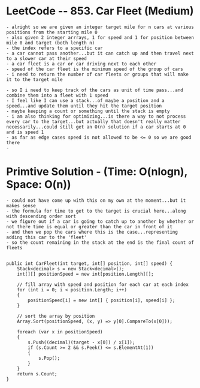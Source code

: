# LeetCode -- 853. Car Fleet (Medium)

    - alright so we are given an integer target mile for n cars at various positions from the starting mile 0
    - also given 2 integer arrrays, 1 for speed and 1 for position between mile 0 and target (both length n)
    - the index refers to a specific car
    - a car cannot pass another...but it can catch up and then travel next to a slower car at their speed
    - a car fleet is a car or car driving next to each other
    - speed of the car fleet is the minimum speed of the group of cars
    - i need to return the number of car fleets or groups that will make it to the target mile
    
    - so I i need to keep track of the cars as unit of time pass...and combine them into a fleet with 1 speed
    - I feel like I can use a stack...of maybe a position and a speed...and update them until they hit the target position
    - maybe keeping a count or something until the stack is empty
    - i am also thinking for optimizing...is there a way to not process every car to the target...but actually that doesn't really matter necessarily...could still get an O(n) solution if a car starts at 0 and is speed 1
    - as far as edge cases speed is not allowed to be <= 0 so we are good there
    - 


# Primtive Solution - (Time: O(nlogn), Space: O(n))

    - could not have come up with this on my own at the moment...but it makes sense
    - the formula for time to get to the target is crucial here...along with descending order sort
    - we figure out if a car is going to catch up to another by whether or not there time is equal or greater than the car in front of it
    - and then we pop the cars where this is the case...representing adding this car to the 'fleet'
    - so the count remaining in the stack at the end is the final count of fleets


    public int CarFleet(int target, int[] position, int[] speed) {
        Stack<decimal> s = new Stack<decimal>();
        int[][] positionSpeed = new int[position.Length][];

        // fill array with speed and position for each car at each index
        for (int i = 0; i < position.Length; i++)
        {
            positionSpeed[i] = new int[] { position[i], speed[i] };
        }

        // sort the array by position
        Array.Sort(positionSpeed, (x, y) => y[0].CompareTo(x[0]));

        foreach (var x in positionSpeed)
        {
            s.Push((decimal)(target - x[0]) / x[1]);
            if (s.Count >= 2 && s.Peek() <= s.ElementAt(1))
            {
                s.Pop();
            }
        }
        return s.Count;
    }
